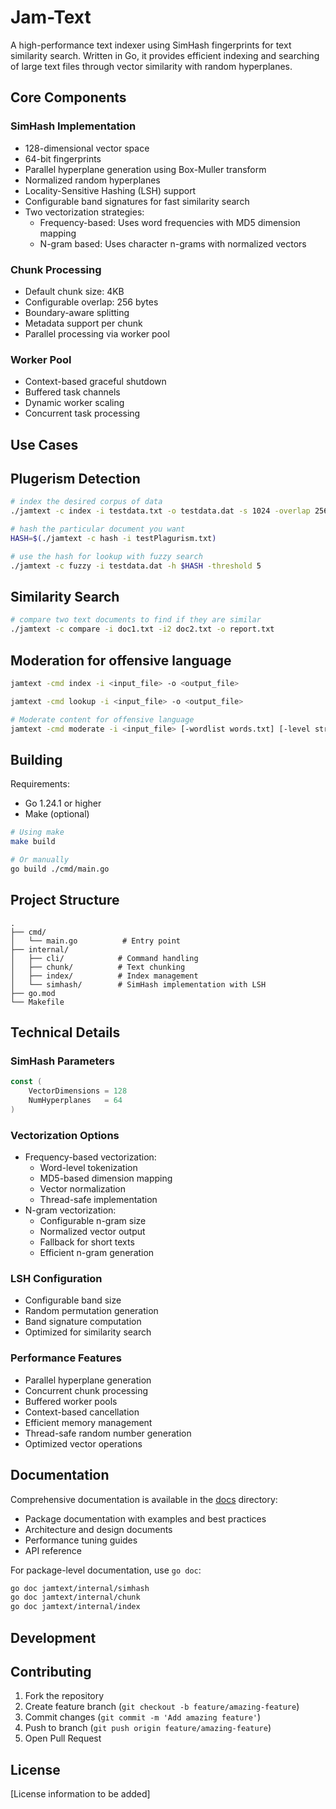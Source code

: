 # Jam-Text

A high-performance text indexer using SimHash fingerprints for text similarity search. Written in Go, it provides efficient indexing and searching of large text files through vector similarity with random hyperplanes.
## Core Components

### SimHash Implementation
- 128-dimensional vector space
- 64-bit fingerprints
- Parallel hyperplane generation using Box-Muller transform
- Normalized random hyperplanes
- Locality-Sensitive Hashing (LSH) support
- Configurable band signatures for fast similarity search
- Two vectorization strategies:
  - Frequency-based: Uses word frequencies with MD5 dimension mapping
  - N-gram based: Uses character n-grams with normalized vectors

### Chunk Processing
- Default chunk size: 4KB
- Configurable overlap: 256 bytes
- Boundary-aware splitting
- Metadata support per chunk
- Parallel processing via worker pool

### Worker Pool
- Context-based graceful shutdown
- Buffered task channels
- Dynamic worker scaling
- Concurrent task processing

## Use Cases

## Plugerism Detection
```bash
# index the desired corpus of data
./jamtext -c index -i testdata.txt -o testdata.dat -s 1024 -overlap 256

# hash the particular document you want
HASH=$(./jamtext -c hash -i testPlagurism.txt)

# use the hash for lookup with fuzzy search
./jamtext -c fuzzy -i testdata.dat -h $HASH -threshold 5
```

## Similarity Search
```bash
# compare two text documents to find if they are similar
./jamtext -c compare -i doc1.txt -i2 doc2.txt -o report.txt

```
## Moderation for offensive language
```bash
jamtext -cmd index -i <input_file> -o <output_file>

jamtext -cmd lookup -i <input_file> -o <output_file>

# Moderate content for offensive language
jamtext -cmd moderate -i <input_file> [-wordlist words.txt] [-level strict|lenient] [-context 50] [-v]
```

## Building

Requirements:
- Go 1.24.1 or higher
- Make (optional)

```bash
# Using make
make build

# Or manually
go build ./cmd/main.go
```

## Project Structure

```
.
├── cmd/
│   └── main.go          # Entry point
├── internal/
│   ├── cli/            # Command handling
│   ├── chunk/          # Text chunking
│   ├── index/          # Index management
│   └── simhash/        # SimHash implementation with LSH
├── go.mod
└── Makefile
```

## Technical Details

### SimHash Parameters
```go
const (
    VectorDimensions = 128
    NumHyperplanes   = 64
)
```

### Vectorization Options
- Frequency-based vectorization:
  - Word-level tokenization
  - MD5-based dimension mapping
  - Vector normalization
  - Thread-safe implementation
- N-gram vectorization:
  - Configurable n-gram size
  - Normalized vector output
  - Fallback for short texts
  - Efficient n-gram generation

### LSH Configuration
- Configurable band size
- Random permutation generation
- Band signature computation
- Optimized for similarity search

### Performance Features
- Parallel hyperplane generation
- Concurrent chunk processing
- Buffered worker pools
- Context-based cancellation
- Efficient memory management
- Thread-safe random number generation
- Optimized vector operations

## Documentation

Comprehensive documentation is available in the [docs](docs/) directory:

- Package documentation with examples and best practices
- Architecture and design documents
- Performance tuning guides
- API reference

For package-level documentation, use `go doc`:

```bash
go doc jamtext/internal/simhash
go doc jamtext/internal/chunk
go doc jamtext/internal/index
```

## Development

## Contributing

1. Fork the repository
2. Create feature branch (`git checkout -b feature/amazing-feature`)
3. Commit changes (`git commit -m 'Add amazing feature'`)
4. Push to branch (`git push origin feature/amazing-feature`)
5. Open Pull Request

## License

[License information to be added]
